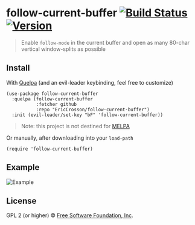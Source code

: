# follow-current-buffer [![Build Status](https://travis-ci.org/EricCrosson/follow-current-buffer.svg?branch=master)](https://travis-ci.org/EricCrosson/follow-current-buffer) [![Version](https://img.shields.io/github/tag/EricCrosson/follow-current-buffer.svg)](https://github.com/EricCrosson/follow-current-buffer/releases)

> Enable `follow-mode` in the current buffer and open as many 80-char
> vertical window-splits as possible

## Install

With [Quelpa](https://framagit.org/steckerhalter/quelpa) (and an
evil-leader keybinding, feel free to customize)

``` {.sourceCode .lisp}
(use-package follow-current-buffer
  :quelpa (follow-current-buffer
           :fetcher github
           :repo "EricCrosson/follow-current-buffer")
  :init (evil-leader/set-key "bF" 'follow-current-buffer))
```

> Note: this project is not destined for [MELPA](https://melpa.org)

Or manually, after downloading into your `load-path`

``` {.sourceCode .lisp}
(require 'follow-current-buffer)
```

## Example

![Example](https://raw.githubusercontent.com/EricCrosson/follow-current-buffer-demo/master/img/demo.gif)

## License

GPL 2 (or higher) © [Free Software Foundation, Inc](http://www.fsf.org/about).
